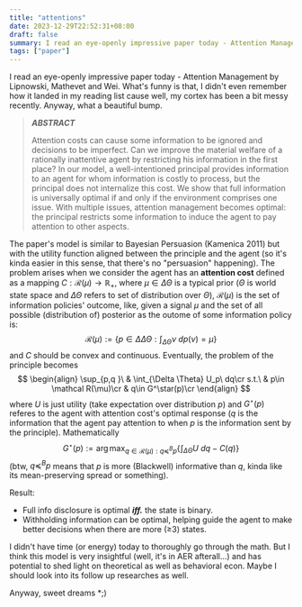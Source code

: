 ```yaml
---
title: "attentions"
date: 2023-12-29T22:52:31+08:00
draft: false
summary: I read an eye-openly impressive paper today - Attention Management by Lipnowski, Mathevet and Wei. TBH, their model is very insightful (well, it's in AER afterall...) and has potential to shed light on theoretical as well as behavioral econ research.
tags: ["paper"]
---
```


I read an eye-openly impressive paper today - Attention Management by Lipnowski, Mathevet and Wei. What's funny is that, I didn't even remember how it landed in my reading list cause well, my cortex has been a bit messy recently. Anyway, what a beautiful bump.

> ***ABSTRACT***
>
> Attention costs can cause some information to be ignored and decisions to be imperfect. Can we improve the material welfare of a rationally inattentive agent by restricting his information in the first place? In our model, a well-intentioned principal provides information to an agent for whom information is costly to process, but the principal does not internalize this cost. We show that full information is universally optimal if and only if the environment comprises one issue. With multiple issues, attention management becomes optimal: the principal restricts some information to induce the agent to pay attention to other aspects.

The paper's model is similar to Bayesian Persuasion (Kamenica 2011) but with the utility function aligned between the principle and the agent (so it's kinda easier in this sense, that there's no "persuasion" happening). The problem arises when we consider the agent has an **attention cost** defined as a mapping $C: \mathcal R(\mu) \to \mathbb R_+$, where $\mu\in \Delta \Theta$ is a typical prior ($\Theta$ is world state space and $\Delta \Theta$ refers to set of distribution over $\Theta$), $\mathcal R(\mu)$ is the set of information policies' outcome, like, given a signal $\mu$ and the set of all possible (distribution of) posterior as the outome of some information policy is:
$$
\mathcal R(\mu) := \{ p\in \Delta \Delta \Theta:\int_{\Delta \Theta}\nu \ dp(\nu) = \mu\}
$$
and $C$ should be convex and continuous. Eventually, the problem of the principle becomes
$$
\begin{align}
\sup_{p,q }\ & \int_{\Delta \Theta} U_p\ dq\cr
s.t.\ & p\in \mathcal R(\mu)\cr
& q\in G^\star(p)\cr
\end{align}
$$
where $U$ is just utility (take expectation over distribution $p$) and $G^\star(p)$ referes to the agent with attention cost's optimal response ($q$ is the information that the agent pay attention to when $p$ is the information sent by the principle). Mathematically
$$
G^\star(p) := \arg\max_{q\in \mathcal R(\mu):q\preceq^B p} \{\int_{\Delta\Theta} U \ dq - C(q)\}
$$
(btw, $q\preceq^B p$ means that $p$ is more (Blackwell) informative than $q$, kinda like its mean-preserving spread or something).

Result:

- Full info disclosure is optimal ***iff.*** the state is binary.
- Withholding information can be optimal, helping guide the agent to make better decisions when there are more (≥3) states.

I didn't have time (or energy) today to thoroughly go through the math. But I think this model is very insightful (well, it's in AER afterall...) and has potential to shed light on theoretical as well as behavioral econ. Maybe I should look into its follow up researches as well. 

Anyway, sweet dreams \*;)
